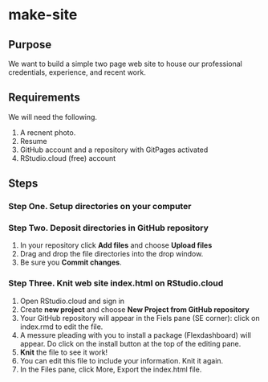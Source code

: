 # make-site

## Purpose

We want to build a simple two page web site to house our professional credentials, experience, and recent work.

## Requirements

We will need the following.

1. A recnent photo.
2. Resume
3. GitHub account and a repository with GitPages activated
4. RStudio.cloud (free) account

## Steps

### Step One. Setup directories on your computer

### Step Two. Deposit directories in GitHub repository

1. In your repository click **Add files** and choose **Upload files**
2. Drag and drop the file directories into the drop window.
3. Be sure you **Commit changes**.

### Step Three. Knit web site index.html on RStudio.cloud

1. Open RStudio.cloud and sign in
2. Create **new project** and choose **New Project from GitHub repository**
3. Your GitHub repository will appear in the Fiels pane (SE corner): click on index.rmd to edit the file.
4. A messure pleading with you to install a package (Flexdashboard) will appear. Do click on the install button at the top of the editing pane.
5. **Knit** the file to see it work!
6. You can edit this file to include your information. Knit it again.
7. In the Files pane, click More, Export the index.html file.

